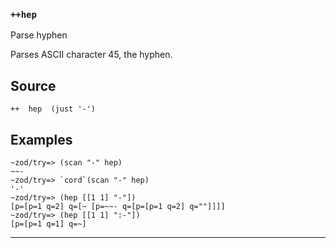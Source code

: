 ### `++hep`

Parse hyphen

Parses ASCII character 45, the hyphen.

Source
------

    ++  hep  (just '-')

Examples
--------

    ~zod/try=> (scan "-" hep)
    ~~-
    ~zod/try=> `cord`(scan "-" hep)
    '-'
    ~zod/try=> (hep [[1 1] "-"])
    [p=[p=1 q=2] q=[~ [p=~~- q=[p=[p=1 q=2] q=""]]]]
    ~zod/try=> (hep [[1 1] ":-"])
    [p=[p=1 q=1] q=~]



***
